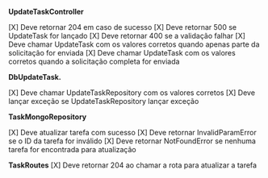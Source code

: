 **UpdateTaskController**

[X] Deve retornar 204 em caso de sucesso
[X] Deve retornar 500 se UpdateTask for lançado
[X] Deve retornar 400 se a validação falhar
[X] Deve chamar UpdateTask com os valores corretos quando apenas parte da solicitação for enviada
[X] Deve chamar UpdateTask com os valores corretos quando a solicitação completa for enviada

**DbUpdateTask.**

[X] Deve chamar UpdateTaskRepository com os valores corretos
[X] Deve lançar exceção se UpdateTaskRepository lançar exceção

**TaskMongoRepository**

[X] Deve atualizar tarefa com sucesso
[X] Deve retornar InvalidParamError se o ID da tarefa for inválido
[X] Deve retornar NotFoundError se nenhuma tarefa for encontrada para atualização

**TaskRoutes**
[X] Deve retornar 204 ao chamar a rota para atualizar a tarefa
